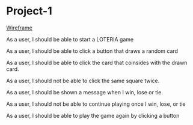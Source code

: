 # Project-1


[Wireframe](https://wireframe.cc/zBu66q)


As a user, I should be able to start a LOTERIA game


As a user, I should be able to click a button that draws a random card


As a user, I should be able to click the card that coinsides with the drawn card.


As a user, I should not be able to click the same square twice.


As a user, I should be shown a message when I win, lose or tie.


As a user, I should not be able to continue playing once I win, lose, or tie


As a user, I should be able to play the game again by clicking a button 
